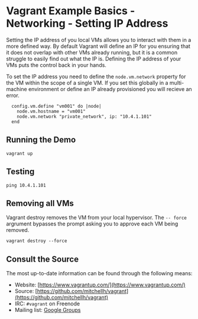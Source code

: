 # Vagrant Example Basics - Networking - Setting IP Address
Setting the IP address of you local VMs allows you to interact with them in a more defined way. By default Vagrant will define an IP for you ensuring that it does not overlap with other VMs already running, but it is a common struggle to easily find out what the IP is. Defining the IP address of your VMs puts the control back in your hands.

To set the IP address you need to define the `node.vm.network` property for the VM within the scope of a single VM. If you set this globally in a multi-machine environment or define an IP already provisioned you will recieve an error.

```
  config.vm.define "vm001" do |node|
    node.vm.hostname = "vm001"
    node.vm.network "private_network", ip: "10.4.1.101"
  end
```

## Running the Demo
```
vagrant up
``` 

## Testing
```
ping 10.4.1.101
```

## Removing all VMs
Vagrant destroy removes the VM from your local hypervisor. The `-- force` argrument bypasses the prompt asking you to approve each VM being removed.

```
vagrant destroy --force
```

## Consult the Source
The most up-to-date information can be found through the following means:

* Website: [https://www.vagrantup.com/](https://www.vagrantup.com/)
* Source: [https://github.com/mitchellh/vagrant](https://github.com/mitchellh/vagrant)
* IRC: `#vagrant` on Freenode
* Mailing list: [Google Groups](https://groups.google.com/group/vagrant-up)